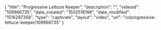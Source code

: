 {
    "title": "Progressive Lettuce Keeper",
    "description": "",
    "videoid": "109966735",
    "date_created": "1502518198",
    "date_modified": "1516297358",
    "type": "captivate",
    "layout": "video",
    "url": "\/v\/progressive-lettuce-keeper\/109966735"
}